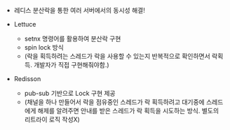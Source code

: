 * 레디스 분산락을 통한 여러 서버에서의 동시성 해결!

* Lettuce
  * setnx 명령어를 활용하여 분산락 구현
  * spin lock 방식 
  * (락을 획득하려는 스레드가 락을 사용할 수 있는지 반복적으로 확인하면서 락획득. 개발자가 직접 구현해줘야함.)
* Redisson
  * pub-sub 기반으로 Lock 구현 제공 
  * (채널을 하나 만들어서 락을 점유중인 스레드가 락 획득하려고 대기중에 스레드에게 해제를 알려주면 안내를 받은 스레드가 락 획득을 시도하는 방식. 별도의 리트라이 로직 작성X)